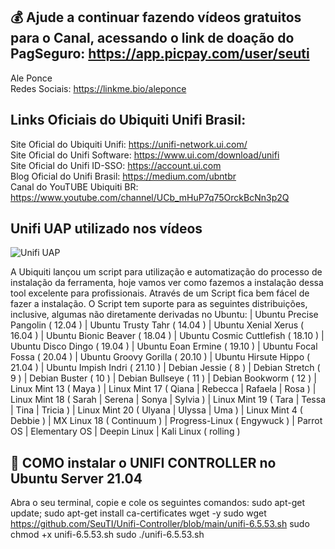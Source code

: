 ## 💰 Ajude a continuar fazendo vídeos gratuitos para o Canal, acessando o link de doação do PagSeguro: https://app.picpay.com/user/seuti

Ale Ponce<br>
Redes Sociais: https://linkme.bio/aleponce<br>

## **Links Oficiais do Ubiquiti Unifi Brasil:**
Site Oficial do Ubiquiti Unifi: https://unifi-network.ui.com/<br>
Site Oficial do Unifi Software: https://www.ui.com/download/unifi<br>
Site Oficial do Unifi ID-SSO: https://account.ui.com<br>
Blog Oficial do Unifi Brasil: https://medium.com/ubntbr<br>
Canal do YouTUBE Ubiquiti BR: https://www.youtube.com/channel/UCb_mHuP7q75OrckBcNn3p2Q<br>

## **Unifi UAP utilizado nos vídeos**
![Unifi UAP](swx-uap.png)

A Ubiquiti lançou um script para utilização e automatização do processo de instalação da ferramenta, hoje vamos ver como fazemos a instalação dessa tool excelente para profissionais.
Através de um Script fica bem fácel de fazer a instalação. O Script tem suporte para as seguintes distribuições, inclusive, algumas não diretamente derivadas no Ubuntu:
| Ubuntu Precise Pangolin ( 12.04 )
| Ubuntu Trusty Tahr ( 14.04 )
| Ubuntu Xenial Xerus ( 16.04 )
| Ubuntu Bionic Beaver ( 18.04 )
| Ubuntu Cosmic Cuttlefish ( 18.10 )
| Ubuntu Disco Dingo ( 19.04 )
| Ubuntu Eoan Ermine ( 19.10 )
| Ubuntu Focal Fossa ( 20.04 )
| Ubuntu Groovy Gorilla ( 20.10 )
| Ubuntu Hirsute Hippo ( 21.04 )
| Ubuntu Impish Indri ( 21.10 )
| Debian Jessie ( 8 )
| Debian Stretch ( 9 )
| Debian Buster ( 10 )
| Debian Bullseye ( 11 )
| Debian Bookworm ( 12 )
| Linux Mint 13 ( Maya )
| Linux Mint 17 ( Qiana | Rebecca | Rafaela | Rosa )
| Linux Mint 18 ( Sarah | Serena | Sonya | Sylvia )
| Linux Mint 19 ( Tara | Tessa | Tina | Tricia )
| Linux Mint 20 ( Ulyana | Ulyssa | Uma )
| Linux Mint 4 ( Debbie )
| MX Linux 18 ( Continuum )
| Progress-Linux ( Engywuck )
| Parrot OS
| Elementary OS
| Deepin Linux
| Kali Linux ( rolling )

## **📡 COMO instalar o UNIFI CONTROLLER no Ubuntu Server 21.04**

Abra o seu terminal, copie e cole os seguintes comandos:
sudo apt-get update; sudo apt-get install ca-certificates wget -y
sudo wget https://github.com/SeuTI/Unifi-Controller/blob/main/unifi-6.5.53.sh
sudo chmod +x unifi-6.5.53.sh
sudo ./unifi-6.5.53.sh

